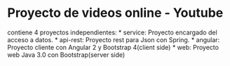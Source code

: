# Proyecto de videos online - Youtube

contiene 4 proyectos independientes:
	* service: Proyecto encargado del acceso a datos.
	* api-rest: Proyecto rest para Json con Spring.
	* angular: Proyecto cliente con Angular 2 y Bootstrap 4(client side)
	* web: Proyecto web Java 3.0 con Bootstrap(server side)